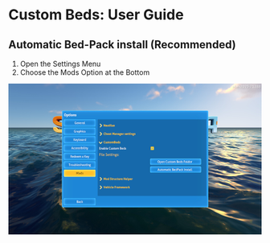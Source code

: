 # Custom Beds: User Guide

## Automatic Bed-Pack install (Recommended)

1. Open the Settings Menu
2. Choose the Mods Option at the Bottom
   
<img src="https://github.com/Alexius25/Subnautica-Mods/blob/25fe648f7f174703d34e14de1309494560ba3f79/docs/images/CustomBedsUser1.png" alt="Step2Image" style="height: 300px;"/>
